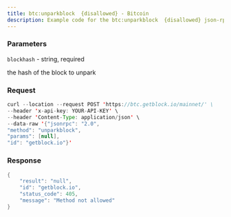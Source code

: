 ```yaml
---
title: btc:unparkblock  {disallowed} - Bitcoin
description: Example code for the btc:unparkblock  {disallowed} json-rpc method. Сomplete guide on how to use btc:unparkblock  {disallowed} json-rpc in GetBlock.io Web3 documentation.
---
```


### Parameters


`blockhash` - string, required

the hash of the block to unpark

### Request

``` java
curl --location --request POST 'https://btc.getblock.io/mainnet/' \
--header 'x-api-key: YOUR-API-KEY' \
--header 'Content-Type: application/json' \
--data-raw '{"jsonrpc": "2.0",
"method": "unparkblock",
"params": [null],
"id": "getblock.io"}'
```

###  Response

``` java
{
    "result": "null",
    "id": "getblock.io",
    "status_code": 405,
    "message": "Method not allowed"
}
```

